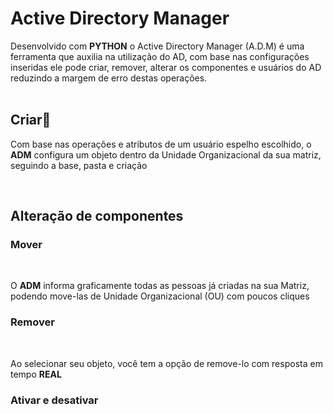 <h1>Active Directory Manager</h1>

<div>
Desenvolvido com <b>PYTHON</b> o Active Directory Manager (A.D.M) é uma ferramenta que auxilia na utilização do AD, com base nas configurações inseridas ele pode
criar, remover, alterar os componentes e usuários do AD reduzindo a margem de erro destas operações.
</div><br>


<h2>Criar🔔</h2>

<p>Com base nas operações e atributos de um usuário espelho escolhido, o <b>ADM</b> configura um objeto dentro da Unidade Organizacional da sua matriz, seguindo
a base, pasta e criação</p><br>

<h2>Alteração de componentes</h2>

<h3>Mover</h3><br>
<p>O <b>ADM</b> informa graficamente todas as pessoas já criadas na sua Matriz, podendo move-las de Unidade Organizacional (OU) com poucos cliques</p>

<h3>Remover</h3><br>
<p> Ao selecionar seu objeto, você tem a opção de remove-lo com resposta em tempo <b>REAL</b></p>

<h3>Ativar e desativar</h3><br>

<p></p>

